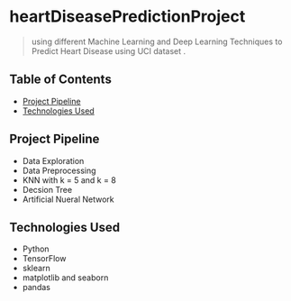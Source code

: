 # heartDiseasePredictionProject
> using different Machine Learning and Deep Learning Techniques to Predict Heart Disease using UCI dataset . 

## Table of Contents
* [Project Pipeline](#Project-Pipeline)
* [Technologies Used](#technologies-used)



## Project Pipeline
- Data Exploration 
- Data Preprocessing
- KNN with k = 5 and k = 8
- Decsion Tree 
- Artificial Nueral Network


## Technologies Used
- Python 
- TensorFlow 
- sklearn
- matplotlib and seaborn
- pandas
